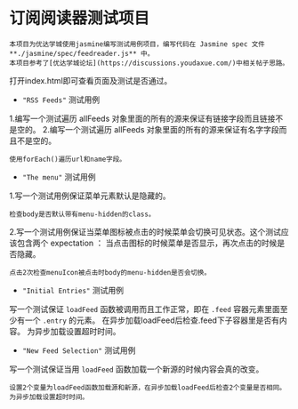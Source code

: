 # 订阅阅读器测试项目

    本项目为优达学城使用jasmine编写测试用例项目，编写代码在 Jasmine spec 文件 **./jasmine/spec/feedreader.js** 中。
    本项目参考了[优达学城论坛](https://discussions.youdaxue.com/)中相关帖子思路。

打开index.html即可查看页面及测试是否通过。

*    `"RSS Feeds"` 测试用例

1.编写一个测试遍历 allFeeds 对象里面的所有的源来保证有链接字段而且链接不是空的。
2.编写一个测试遍历 allFeeds 对象里面的所有的源来保证有名字字段而且不是空的。

    使用forEach()遍历url和name字段。

*    `"The menu"` 测试用例

1.写一个测试用例保证菜单元素默认是隐藏的。

    检查body是否默认带有menu-hidden的class。

2.写一个测试用例保证当菜单图标被点击的时候菜单会切换可见状态。这个测试应该包含两个 expectation ： 当点击图标的时候菜单是否显示，再次点击的时候是否隐藏。

    点击2次检查menuIcon被点击时body的menu-hidden是否会切换。

*    `"Initial Entries"` 测试用例

写一个测试保证 `loadFeed` 函数被调用而且工作正常，即在 `.feed` 容器元素里面至少有一个 `.entry` 的元素。
    在异步加载loadFeed后检查.feed下子容器里是否有内容。
    为异步加载设置超时时间。

*    `"New Feed Selection"` 测试用例

写一个测试保证当用 `loadFeed` 函数加载一个新源的时候内容会真的改变。

    设置2个变量为loadFeed函数加载源和新源，在异步加载loadFeed后检查2个变量是否相同。
    为异步加载设置超时时间。


